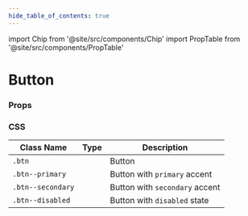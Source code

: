 ```yaml
---
hide_table_of_contents: true
---
```


import Chip from '@site/src/components/Chip'
import PropTable from '@site/src/components/PropTable'

# Button

### Props
<PropTable displayName="Button"/>

### CSS

| Class Name        | Type                     | Description                    |
|-------------------|--------------------------|--------------------------------|
| `.btn`            | <Chip />                 | Button                         |
| `.btn--primary`   | <Chip type='variant' />  | Button with `primary` accent   |
| `.btn--secondary` | <Chip type='variant' />  | Button with `secondary` accent |
| `.btn--disabled`  | <Chip type='variant' />  | Button with `disabled` state   |

